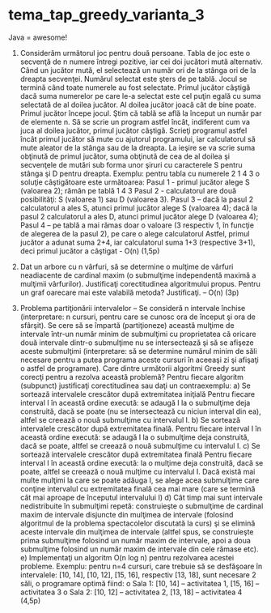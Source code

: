 # tema_tap_greedy_varianta_3
Java = awesome!

1. Considerăm următorul joc pentru două persoane. Tabla de joc este o secvenţă de n numere
întregi pozitive, iar cei doi jucători mută alternativ. Când un jucător mută, el selectează un număr ori
de la stânga ori de la dreapta secvenţei. Numărul selectat este şters de pe tablă. Jocul se termină când
toate numerele au fost selectate. Primul jucător câştigă dacă suma numerelor pe care le-a selectat este
cel puţin egală cu suma selectată de al doilea jucător. Al doilea jucător joacă cât de bine poate.
Primul jucător începe jocul. Ştim că tablă se află la început un număr par de elemente n. Să se scrie
un program astfel încât, indiferent cum va juca al doilea jucător, primul jucător câştigă. Scrieţi
programul astfel încât primul jucător să mute cu ajutorul programului, iar calculatorul să mute
aleator de la stânga sau de la dreapta. La ieşire se va scrie suma obţinută de primul jucător, suma
obţinută de cea de al doilea şi secvenţele de mutări sub forma unor şiruri cu caracterele S pentru
stânga şi D pentru dreapta. Exemplu: pentru tabla cu numerele 2 1 4 3 o soluţie câştigătoare este
următoarea:
Pasul 1 - primul jucător alege S (valoarea 2); rămân pe tablă 1 4 3
Pasul 2 - calculatorul are două posibilităţi: S (valoarea 1) sau D (valoarea 3).
Pasul 3 – dacă la pasul 2 calculatorul a ales S, atunci primul jucător alege S (valoarea 4);
dacă la pasul 2 calculatorul a ales D, atunci primul jucător alege D (valoarea 4);
Pasul 4 – pe tablă a mai rămas doar o valoare (3 respectiv 1, în funcţie de alegerea de la pasul 2),
pe care o alege calculatorul
Astfel, primul jucător a adunat suma 2+4, iar calculatorul suma 1+3 (respective 3+1), deci primul
jucător a câştigat - O(n) (1,5p)


2. Dat un arbore cu n vârfuri, să se determine o mulţime de vârfuri neadiacente de cardinal maxim (o
submulţime independentă maximă a mulţimii vârfurilor). Justificaţi corectitudinea algoritmului propus.
Pentru un graf oarecare mai este valabilă metoda? Justificaţi. – O(n) (3p)


3. Problema partiţionării intervalelor – Se consideră n intervale închise (interpretare: n cursuri,
pentru care se cunosc ora de început şi ora de sfârşit). Se cere să se împartă (partiţioneze) această
mulţime de intervale într-un număr minim de submulţimi cu proprietatea că oricare două intervale
dintr-o submulţime nu se intersectează şi să se afişeze aceste submulţimi (interpretare: să se determine
numărul minim de săli necesare pentru a putea programa aceste cursuri în aceeaşi zi şi afişaţi o astfel
de programare). Care dintre următorii algoritmi Greedy sunt corecţi pentru a rezolva această
problemă? Pentru fiecare algoritm (subpunct) justificaţi corectitudinea sau daţi un contraexemplu:
a) Se sortează intervalele crescător după extremitatea iniţială Pentru fiecare interval I în această
ordine execută: se adaugă I la o submulţime deja construită, dacă se poate (nu se intersectează cu
niciun interval din ea), altfel se creează o nouă submulţime cu intervalul I.
b) Se sortează intervalele crescător după extremitatea finală. Pentru fiecare interval I în această ordine
execută: se adaugă I la o submulţime deja construită, dacă se poate, altfel se creează o nouă
submulţime cu intervalul I.
c) Se sortează intervalele crescător după extremitatea finală Pentru fiecare interval I în această ordine
execută: la o mulţime deja construită, dacă se poate, altfel se creează o nouă mulţime cu intervalul
I. Dacă există mai multe mulţimi la care se poate adăuga I, se alege acea submulţime care conţine
intervalul cu extremitatea finală cea mai mare (care se termină cât mai aproape de începutul
intervalului I)
d) Cât timp mai sunt intervale nedistribuite în submulţimi repetă: construieşte o submulţime de
cardinal maxim de intervale disjuncte din mulţimea de intervale (folosind algoritmul de la
problema spectacolelor discutată la curs) şi se elimină aceste intervale din mulţimea de intervale
(altfel spus, se construieşte prima submulţime folosind un număr maxim de intervale, apoi a doua
submulţime folosind un număr maxim de intervale din cele rămase etc).
e) Implementaţi un algoritm O(n log n) pentru rezolvarea acestei probleme.
Exemplu: pentru n=4 cursuri, care trebuie să se desfăşoare în intervalele: [10, 14], [10, 12], [15,
16], respectiv [13, 18], sunt necesare 2 săli, o programare optimă fiind:
o Sala 1: [10, 14] – activitatea 1, [15, 16] – activitatea 3
o Sala 2: [10, 12] – activitatea 2, [13, 18] – activitatea 4 (4,5p)
